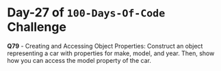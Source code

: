 # Day-27 of `100-Days-Of-Code` Challenge

**Q79** - Creating and Accessing Object Properties: Construct an object representing a car with properties for make, model, and year. Then, show how you can access the model property of the car.
 
 


 

 

 
 
 


 